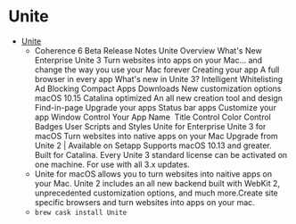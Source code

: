 # Unite
- [Unite](https://bzgapps.com/unite)
  -  Coherence 6 Beta Release Notes Unite Overview What's New Enterprise Unite 3 Turn websites into apps on your Mac... and change the way you use your Mac forever Creating your app A full browser in every app What's new in Unite 3? Intelligent Whitelisting ​ Ad Blocking Compact Apps Downloads New customization options macOS 10.15 Catalina optimized An all new creation tool and design Find-in-page Upgrade your apps Status bar apps Customize your app Window Control Your App Name  Title Control Color Control Badges User Scripts and Styles Unite for Enterprise Unite 3 for macOS Turn websites into native apps on your Mac Upgrade from Unite 2 | Available on Setapp Supports macOS 10.13 and greater. Built for Catalina. Every Unite 3 standard license can be activated on one machine. For use with all 3.x updates.
  - Unite for macOS allows you to turn websites into naitive apps on your Mac. Unite 2 includes an all new backend built with WebKit 2, unprecedented customization options, and much more.Create site specific browsers and turn websites into apps on your mac.
  - `brew cask install Unite`
